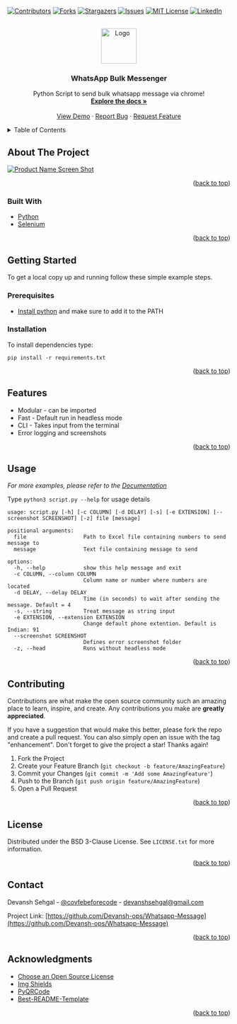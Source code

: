 <div id="top"></div>

[![Contributors][contributors-shield]][contributors-url]
[![Forks][forks-shield]][forks-url]
[![Stargazers][stars-shield]][stars-url]
[![Issues][issues-shield]][issues-url]
[![MIT License][license-shield]][license-url]
[![LinkedIn][linkedin-shield]][linkedin-url]

<br />
<div align="center">
  <a href="https://github.com/Devansh-ops/Whatsapp-Message/">
    <img src="images/logo.png" alt="Logo" width="80" height="80">
  </a>

  <h3 align="center">WhatsApp Bulk Messenger</h3>

  <p align="center">
    Python Script to send bulk whatsapp message via chrome!
    <br />
    <a href="https://github.com/Devansh-ops/Whatsapp-Message"><strong>Explore the docs »</strong></a>
    <br />
    <br />
    <a href="https://github.com/Devansh-ops/Whatsapp-Message">View Demo</a>
    ·
    <a href="https://github.com/Devansh-ops/Whatsapp-Message/issues">Report Bug</a>
    ·
    <a href="https://github.com/Devansh-ops/Whatsapp-Message/issues">Request Feature</a>
  </p>
</div>

<details>
  <summary>Table of Contents</summary>
  <ol>
    <li>
      <a href="#about-the-project">About The Project</a>
      <ul>
        <li><a href="#built-with">Built With</a></li>
      </ul>
    </li>
    <li>
      <a href="#getting-started">Getting Started</a>
      <ul>
        <li><a href="#prerequisites">Prerequisites</a></li>
        <li><a href="#installation">Installation</a></li>
      </ul>
    </li>
    <li><a href="#usage">Usage</a></li>
    <li><a href="#roadmap">Roadmap</a></li>
    <li><a href="#contributing">Contributing</a></li>
    <li><a href="#license">License</a></li>
    <li><a href="#contact">Contact</a></li>
    <li><a href="#acknowledgments">Acknowledgments</a></li>
  </ol>
</details>

## About The Project

[![Product Name Screen Shot][product-screenshot]](https://example.com)

<p align="right">(<a href="#top">back to top</a>)</p>

### Built With

* [Python](https://www.python.org/)
* [Selenium](https://selenium.dev/)

<p align="right">(<a href="#top">back to top</a>)</p>

## Getting Started

To get a local copy up and running follow these simple example steps.

### Prerequisites

* [Install python](https://www.python.org/downloads/) and make sure to add it to the PATH

### Installation

To install dependencies type:

`pip install -r requirements.txt`

<p align="right">(<a href="#top">back to top</a>)</p>

## Features
- Modular - can be imported
- Fast - Default run in headless mode
- CLI - Takes input from the terminal 
- Error logging and screenshots

<p align="right">(<a href="#top">back to top</a>)</p>

<!-- USAGE EXAMPLES -->
## Usage

_For more examples, please refer to the [Documentation](https://example.com)_

Type `python3 script.py --help` for usage details

```
usage: script.py [-h] [-c COLUMN] [-d DELAY] [-s] [-e EXTENSION] [--screenshot SCREENSHOT] [-z] file [message]

positional arguments:
  file                  Path to Excel file containing numbers to send message to
  message               Text file containing message to send

options:
  -h, --help            show this help message and exit
  -c COLUMN, --column COLUMN
                        Column name or number where numbers are located
  -d DELAY, --delay DELAY
                        Time (in seconds) to wait after sending the message. Default = 4
  -s, --string          Treat message as string input
  -e EXTENSION, --extension EXTENSION
                        Change default phone extention. Default is Indian: 91
  --screenshot SCREENSHOT
                        Defines error screenshot folder
  -z, --head            Runs without headless mode
```
<p align="right">(<a href="#top">back to top</a>)</p>

<!-- CONTRIBUTING -->
## Contributing

Contributions are what make the open source community such an amazing place to learn, inspire, and create. Any contributions you make are **greatly appreciated**.

If you have a suggestion that would make this better, please fork the repo and create a pull request. You can also simply open an issue with the tag "enhancement".
Don't forget to give the project a star! Thanks again!

1. Fork the Project
2. Create your Feature Branch (`git checkout -b feature/AmazingFeature`)
3. Commit your Changes (`git commit -m 'Add some AmazingFeature'`)
4. Push to the Branch (`git push origin feature/AmazingFeature`)
5. Open a Pull Request

<p align="right">(<a href="#top">back to top</a>)</p>

<!-- LICENSE -->
## License

Distributed under the BSD 3-Clause License. See `LICENSE.txt` for more information.

<p align="right">(<a href="#top">back to top</a>)</p>



<!-- CONTACT -->
## Contact

Devansh Sehgal - [@covfebeforecode](https://twitter.com/covfebeforecode) - devanshsehgal@gmail.com

Project Link: [https://github.com/Devansh-ops/Whatsapp-Message](https://github.com/Devansh-ops/Whatsapp-Message)

<p align="right">(<a href="#top">back to top</a>)</p>



<!-- ACKNOWLEDGMENTS -->
## Acknowledgments

* [Choose an Open Source License](https://choosealicense.com)
* [Img Shields](https://shields.io)
* [PyQRCode](https://pypi.org/project/PyQRCode/)
* [Best-README-Template](https://github.com/othneildrew/Best-README-Template)

<p align="right">(<a href="#top">back to top</a>)</p>

[contributors-shield]: https://img.shields.io/github/contributors/Devansh-ops/Whatsapp-Message.svg?style=for-the-badge
[contributors-url]: https://github.com/Devansh-ops/Whatsapp-Message/graphs/contributors
[forks-shield]: https://img.shields.io/github/forks/Devansh-ops/Whatsapp-Message.svg?style=for-the-badge
[forks-url]: https://github.com/Devansh-ops/Whatsapp-Message/network/members
[stars-shield]: https://img.shields.io/github/stars/Devansh-ops/Whatsapp-Message.svg?style=for-the-badge
[stars-url]: https://github.com/Devansh-ops/Whatsapp-Message/stargazers
[issues-shield]: https://img.shields.io/github/issues/Devansh-ops/Whatsapp-Message.svg?style=for-the-badge
[issues-url]: https://github.com/Devansh-ops/Whatsapp-Message/issues
[license-shield]: https://img.shields.io/github/license/Devansh-ops/Whatsapp-Message.svg?style=for-the-badge
[license-url]: https://github.com/Devansh-ops/Whatsapp-Message/blob/main/LICENSE.txt
[linkedin-shield]: https://img.shields.io/badge/-LinkedIn-black.svg?style=for-the-badge&logo=linkedin&colorB=555
[linkedin-url]: https://www.linkedin.com/in/devansh-sehgal/
[product-screenshot]: images/screenshot.png
